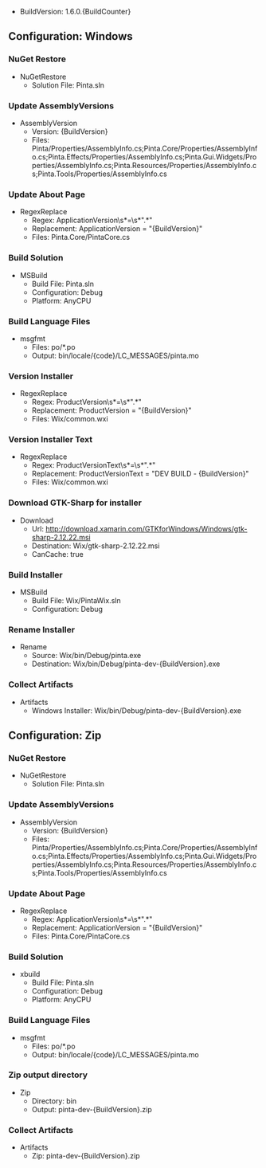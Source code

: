 - BuildVersion: 1.6.0.{BuildCounter}

## Configuration: Windows

### NuGet Restore

- NuGetRestore
  - Solution File: Pinta.sln

### Update AssemblyVersions

- AssemblyVersion
  - Version: {BuildVersion}
  - Files: Pinta/Properties/AssemblyInfo.cs;Pinta.Core/Properties/AssemblyInfo.cs;Pinta.Effects/Properties/AssemblyInfo.cs;Pinta.Gui.Widgets/Properties/AssemblyInfo.cs;Pinta.Resources/Properties/AssemblyInfo.cs;Pinta.Tools/Properties/AssemblyInfo.cs

### Update About Page

- RegexReplace
  - Regex: ApplicationVersion\s*=\s*".*"
  - Replacement: ApplicationVersion = "{BuildVersion}"
  - Files: Pinta.Core/PintaCore.cs

### Build Solution

- MSBuild
  - Build File: Pinta.sln
  - Configuration: Debug
  - Platform: AnyCPU

### Build Language Files

- msgfmt
  - Files: po/*.po
  - Output: bin/locale/{code}/LC_MESSAGES/pinta.mo

### Version Installer

- RegexReplace
  - Regex: ProductVersion\s*=\s*".*"
  - Replacement: ProductVersion = "{BuildVersion}"
  - Files: Wix/common.wxi

### Version Installer Text

- RegexReplace
  - Regex: ProductVersionText\s*=\s*".*"
  - Replacement: ProductVersionText = "DEV BUILD - {BuildVersion}"
  - Files: Wix/common.wxi

### Download GTK-Sharp for installer

- Download
  - Url: http://download.xamarin.com/GTKforWindows/Windows/gtk-sharp-2.12.22.msi
  - Destination: Wix/gtk-sharp-2.12.22.msi
  - CanCache: true

### Build Installer

- MSBuild
  - Build File: Wix/PintaWix.sln
  - Configuration: Debug

### Rename Installer

- Rename
  - Source: Wix/bin/Debug/pinta.exe
  - Destination: Wix/bin/Debug/pinta-dev-{BuildVersion}.exe

### Collect Artifacts

- Artifacts
  - Windows Installer: Wix/bin/Debug/pinta-dev-{BuildVersion}.exe

## Configuration: Zip

### NuGet Restore

- NuGetRestore
  - Solution File: Pinta.sln

### Update AssemblyVersions

- AssemblyVersion
  - Version: {BuildVersion}
  - Files: Pinta/Properties/AssemblyInfo.cs;Pinta.Core/Properties/AssemblyInfo.cs;Pinta.Effects/Properties/AssemblyInfo.cs;Pinta.Gui.Widgets/Properties/AssemblyInfo.cs;Pinta.Resources/Properties/AssemblyInfo.cs;Pinta.Tools/Properties/AssemblyInfo.cs

### Update About Page

- RegexReplace
  - Regex: ApplicationVersion\s*=\s*".*"
  - Replacement: ApplicationVersion = "{BuildVersion}"
  - Files: Pinta.Core/PintaCore.cs

### Build Solution

- xbuild
  - Build File: Pinta.sln
  - Configuration: Debug
  - Platform: AnyCPU

### Build Language Files

- msgfmt
  - Files: po/*.po
  - Output: bin/locale/{code}/LC_MESSAGES/pinta.mo

### Zip output directory

- Zip
  - Directory: bin
  - Output: pinta-dev-{BuildVersion}.zip

### Collect Artifacts

- Artifacts
  - Zip: pinta-dev-{BuildVersion}.zip  
